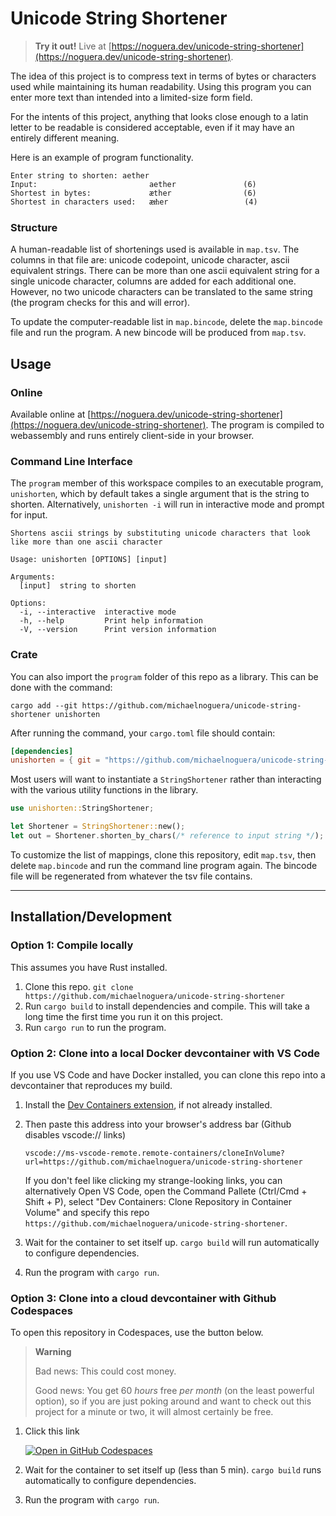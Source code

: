 # Unicode String Shortener

> **Try it out!** Live at [https://noguera.dev/unicode-string-shortener](https://noguera.dev/unicode-string-shortener).

The idea of this project is to compress text in terms of bytes or characters used while maintaining its human readability. Using this program you can enter more text than intended into a limited-size form field.

For the intents of this project, anything that looks close enough to a latin letter to be readable is considered acceptable, even if it may have an entirely different meaning.

Here is an example of program functionality.
```
Enter string to shorten: aether
Input:                         aether               (6)
Shortest in bytes:             æther                (6)
Shortest in characters used:   æᵺer                 (4)
```

### Structure

A human-readable list of shortenings used is available in `map.tsv`. The columns in that file are: unicode codepoint, unicode character, ascii equivalent strings. There can be more than one ascii equivalent string for a single unicode character, columns are added for each additional one. However, no two unicode characters can be translated to the same string (the program checks for this and will error).

To update the computer-readable list in `map.bincode`, delete the `map.bincode` file and run the program. A new bincode will be produced from `map.tsv`.

## Usage

### Online

Available online at [https://noguera.dev/unicode-string-shortener](https://noguera.dev/unicode-string-shortener). The program is compiled to webassembly and runs entirely client-side in your browser.

### Command Line Interface

The `program` member of this workspace compiles to an executable program, `unishorten`, which by default takes a single argument that is the string to shorten. Alternatively, `unishorten -i` will run in interactive mode and prompt for input.

```
Shortens ascii strings by substituting unicode characters that look like more than one ascii character

Usage: unishorten [OPTIONS] [input]

Arguments:
  [input]  string to shorten

Options:
  -i, --interactive  interactive mode
  -h, --help         Print help information
  -V, --version      Print version information
```

### Crate

You can also import the `program` folder of this repo as a library. This can be done with the command:

```terminal
cargo add --git https://github.com/michaelnoguera/unicode-string-shortener unishorten
```

After running the command, your `cargo.toml` file should contain:
```toml
[dependencies]
unishorten = { git = "https://github.com/michaelnoguera/unicode-string-shortener", version = "0.1.0" }
```

Most users will want to instantiate a `StringShortener` rather than interacting with the various utility functions in the library.

```rust
use unishorten::StringShortener;

let Shortener = StringShortener::new();
let out = Shortener.shorten_by_chars(/* reference to input string */);
```

To customize the list of mappings, clone this repository, edit `map.tsv`, then delete `map.bincode` and run the command line program again. The bincode file will be regenerated from whatever the tsv file contains.

---

## Installation/Development

### Option 1: Compile locally
This assumes you have Rust installed.

1. Clone this repo. `git clone https://github.com/michaelnoguera/unicode-string-shortener`
2. Run `cargo build` to install dependencies and compile.  This will take a long time the first time you run it on this project.
3. Run `cargo run` to run the program.

### Option 2: Clone into a local Docker devcontainer with VS Code
If you use VS Code and have Docker installed, you can clone this repo into a devcontainer that reproduces my build.

1. Install the [Dev Containers extension](https://marketplace.visualstudio.com/items?itemName=ms-vscode-remote.remote-containers), if not already installed.

2. Then paste this address into your browser's address bar (Github disables vscode:// links)

   `vscode://ms-vscode-remote.remote-containers/cloneInVolume?url=https://github.com/michaelnoguera/unicode-string-shortener`

   If you don't feel like clicking my strange-looking links, you can alternatively Open VS Code, open the Command Pallete (Ctrl/Cmd + Shift + P), select "Dev Containers: Clone Repository in Container Volume" and specify this repo `https://github.com/michaelnoguera/unicode-string-shortener`.

3. Wait for the container to set itself up. `cargo build` will run automatically to configure dependencies.

4. Run the program with `cargo run`.

### Option 3: Clone into a cloud devcontainer with Github Codespaces
To open this repository in Codespaces, use the button below.

> **Warning**
> 
> Bad news: This could cost money.
> 
> Good news: You get 60 _hours_ free _per month_ (on the least powerful option), so if you are just poking around and want to check out this project for a minute or two, it will almost certainly be free.

1. Click this link

    [![Open in GitHub Codespaces](https://github.com/codespaces/badge.svg)](https://github.com/codespaces/new?hide_repo_select=true&ref=main&repo=583980246)

2. Wait for the container to set itself up (less than 5 min). `cargo build` runs automatically to configure dependencies.

3. Run the program with `cargo run`.
